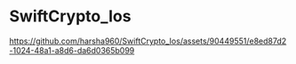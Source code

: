 # SwiftCrypto_Ios
https://github.com/harsha960/SwiftCrypto_Ios/assets/90449551/e8ed87d2-1024-48a1-a8d6-da6d0365b099

